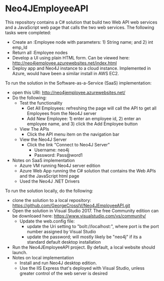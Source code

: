 
# Neo4JEmployeeAPI

This repository contains a C# solution that build two Web API web services and a JavaScript web page that calls the two web services.
The following tasks were completed:
  - Create an :Employee node with parameters: 1) String name; and 2) int emp_Id
  - Return all :Employee nodes
  - Develop a UI using plain HTML form. Can be viewed here: http://neo4jemployee.azurewebsites.net/index.html
  - Deploy app and Neo4J instance to a cloud instance. Implemented in Azure, would have been a similar install in AWS EC2.

To run the solution in the Software-as-a-Service (SaaS) implementation:
- open this URI: http://neo4jemployee.azurewebsites.net/
- Do the following:
  - Test the functionality
    - Get All Employees: refreshing the page will call the API to get all Employees from the Neo4J server
    - Add New Employee: 1) enter an employee id, 2) enter an employee name, and 3) click the Add Employee button
  - View The APIs
    - Click the API menu item on the navigation bar
  - View the Neo4J Server
    - Click the link "Connect to Neo4J Server"
      - Username: neo4j
      - Password: Pass@word1
- Notes on SaaS implementation
  - Azure VM running Neo4J server edition
  - Azure Web App running the C# solution that contains the Web APIs and the JavaScript html page
  - Used the Neo4J .NET Drivers

To run the solution locally, do the following:

- clone the solution to a local repository: https://github.com/GeorgeCrossIV/Neo4JEmployeeAPI.git
- Open the solution in Visual Studio 2017. The free Community edition can be downloaed here: https://www.visualstudio.com/vs/community/
  - Update the web.config file:
    - update the Uri setting to "bolt://localhost:<port>", where port is the port number assigned by Visual Studio
    - update the password; will mostly likely be "neo4j" if its a standard default desktop installation
- Run the Neo4JEmployeeAPI project. By default, a local website should launch. 
- Notes on local implementation
  - Install and run Neo4J desktop edition.
  - Use the IIS Express that's deployed with Visual Studio, unless greater control of the web server is desired



